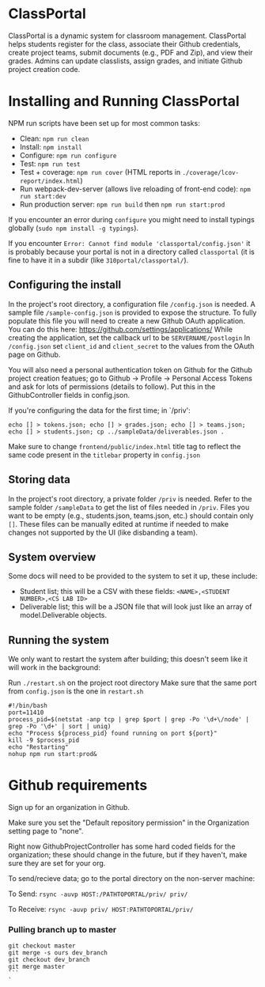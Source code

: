 # ClassPortal

ClassPortal is a dynamic system for classroom management. ClassPortal helps students register for the class, associate their Github credentials, create project teams, submit documents (e.g., PDF and Zip), and view their grades. Admins can update classlists, assign grades, and initiate Github project creation code.

# Installing and Running ClassPortal

NPM run scripts have been set up for most common tasks:

* Clean: `npm run clean`
* Install: `npm install`
* Configure: `npm run configure`
* Test: `npm run test`
* Test + coverage: `npm run cover` (HTML reports in `./coverage/lcov-report/index.html`)
* Run webpack-dev-server (allows live reloading of front-end code): `npm run start:dev`
* Run production server: `npm run build` then `npm run start:prod`

If you encounter an error during `configure` you might need to install typings globally (`sudo npm install -g typings`).

If you encounter ```Error: Cannot find module 'classportal/config.json'``` it is probably because your portal is not in a directory called ```classportal``` (it is fine to have it in a subdir (like ```310portal/classportal/```).

## Configuring the install
In the project's root directory, a configuration file `/config.json` is needed. A sample file `/sample-config.json` is provided to expose the structure. To fully populate this file you will need to create a new Github OAuth application. You can do this here: https://github.com/settings/applications/ While creating the application, set the callback url to be  ```SERVERNAME/postlogin``` In ```/config.json``` set ```client_id``` and ```client_secret``` to the values from the OAuth page on Github.

You will also need a personal authentication token on Github for the Github project creation featues; go to Github -> Profile -> Personal Access Tokens and ask for lots of permissions (details to follow). Put this in the GithubController fields in config.json.

If you're configuring the data for the first time; in `/priv':

```
echo [] > tokens.json; echo [] > grades.json; echo [] > teams.json; echo [] > students.json; cp ../sampleData/deliverables.json .
```

Make sure to change `frontend/public/index.html` title tag to reflect the same code present in the `titlebar` property in `config.json` 

## Storing data

In the project's root directory, a private folder `/priv` is needed. Refer to the sample folder `/sampleData` to get the list of files needed in `/priv`. Files you want to be empty (e.g., students.json, teams.json, etc.) should contain only `[]`. These files can be manually edited at runtime if needed to make changes not supported by the UI (like disbanding a team).

## System overview

Some docs will need to be provided to the system to set it up, these include:

* Student list; this will be a CSV with these fields: ```<NAME>,<STUDENT NUMBER>,<CS LAB ID>```
* Deliverable list; this will be a JSON file that will look just like an array of model.Deliverable objects.

## Running the system

We only want to restart the system after building; this doesn't seem like it will work in the background:

Run ```./restart.sh``` on the project root directory
Make sure that the same port from `config.json` is the one in `restart.sh`

```
#!/bin/bash
port=11410
process_pid=$(netstat -anp tcp | grep $port | grep -Po '\d+\/node' | grep -Po '\d+' | sort | uniq)
echo "Process ${process_pid} found running on port ${port}"
kill -9 $process_pid
echo "Restarting"
nohup npm run start:prod&
```


# Github requirements

Sign up for an organization in Github.

Make sure you set the "Default repository permission" in the Organization setting page to "none".

Right now GithubProjectController has some hard coded fields for the organization; these should change in the future, but if they haven't, make sure they are set for your org.


To send/recieve data; go to the portal directory on the non-server machine:

To Send:
```rsync -auvp HOST:/PATHTOPORTAL/priv/ priv/```

To Receive:
```rsync -auvp priv/ HOST:PATHTOPORTAL/priv/```

### Pulling branch up to master

````
git checkout master
git merge -s ours dev_branch
git checkout dev_branch
git merge master
```
`